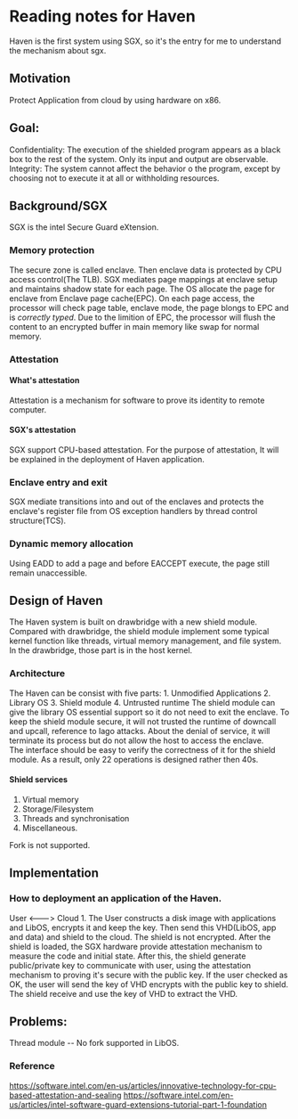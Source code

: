 # Reading notes for Haven

Haven is the first system using SGX, so it's the entry for me to understand the mechanism about sgx.

## Motivation

Protect Application from cloud by using hardware on x86.

## Goal:

Confidentiality: The execution of the shielded program appears as a black box to the rest of the system. Only its input and output are observable. Integrity: The system cannot affect the behavior o the program, except by choosing not to execute it at all or withholding resources.

## Background/SGX

SGX is the intel Secure Guard eXtension.

### Memory protection

The secure zone is called enclave. Then enclave data is protected by CPU access control(The TLB). SGX mediates page mappings at enclave setup and maintains shadow state for each page. The OS allocate the page for enclave from Enclave page cache(EPC). On each page access, the processor will check page table, enclave mode, the page blongs to EPC and is *correctly typed*. Due to the limition of EPC, the processor will flush the content to an encrypted buffer in main memory like swap for normal memory.

### Attestation

#### What's attestation

Attestation is a mechanism for software to prove its identity to remote computer.

#### SGX's attestation

SGX support CPU-based attestation. For the purpose of attestation, It will be explained in the deployment of Haven application.

### Enclave entry and exit

SGX mediate transitions into and out of the enclaves and protects the enclave's register file from OS exception handlers by thread control structure(TCS).

### Dynamic memory allocation

Using EADD to add a page and before EACCEPT execute, the page still remain unaccessible.

## Design of Haven

The Haven system is built on drawbridge with a new shield module. Compared with drawbridge, the shield module implement some typical kernel function like threads, virtual memory management, and file system. In the drawbridge, those part is in the host kernel.

### Architecture

The Haven can be consist with five parts: 1. Unmodified Applications 2. Library OS 3. Shield module 4. Untrusted runtime The shield module can give the library OS essential support so it do not need to exit the enclave. To keep the shield module secure, it will not trusted the runtime of downcall and upcall, reference to Iago attacks. About the denial of service, it will terminate its process but do not allow the host to access the enclave.  
The interface should be easy to verify the correctness of it for the shield module. As a result, only 22 operations is designed rather then 40s.

#### Shield services

1. Virtual memory  
2. Storage/Filesystem  
3. Threads and synchronisation  
4. Miscellaneous.

Fork is not supported.

## Implementation

### How to deployment an application of the Haven.

User <---> Cloud 1. The User constructs a disk image with applications and LibOS, encrypts it and keep the key. Then send this VHD(LibOS, app and data) and shield to the cloud. The shield is not encrypted. After the shield is loaded, the SGX hardware provide attestation mechanism to measure the code and initial state.
After this, the shield generate public/private key to communicate with user, using the attestation mechanism to proving it's secure with the public key. If the user checked as OK, the user will send the key of VHD encrypts with the public key to shield. The shield receive and use the key of VHD to extract the VHD.


## Problems:
Thread module -- No fork supported in LibOS.

### Reference
https://software.intel.com/en-us/articles/innovative-technology-for-cpu-based-attestation-and-sealing
https://software.intel.com/en-us/articles/intel-software-guard-extensions-tutorial-part-1-foundation
